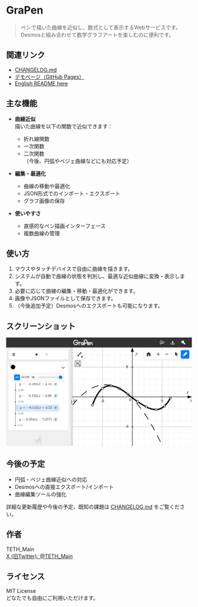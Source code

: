 # GraPen

> ペンで描いた曲線を近似し、数式として表示するWebサービスです。Desmosと組み合わせて数学グラフアートを楽しむのに便利です。

## 関連リンク

- [CHANGELOG.md](https://github.com/TETH-Main/GraPen/blob/main/CHANGELOG.md)
- [デモページ（GitHub Pages）](https://teth-main.github.io/GraPen/)
- [English README here](https://github.com/TETH-Main/GraPen/blob/main/README.md)

## 主な機能

- **曲線近似**  
  描いた曲線を以下の関数で近似できます：
  - 折れ線関数
  - 一次関数
  - 二次関数  
  （今後、円弧やベジェ曲線などにも対応予定）

- **編集・最適化**
  - 曲線の移動や最適化
  - JSON形式でのインポート・エクスポート
  - グラフ画像の保存

- **使いやすさ**
  - 直感的なペン描画インターフェース
  - 複数曲線の管理

## 使い方

1. マウスやタッチデバイスで自由に曲線を描きます。
2. システムが自動で曲線の状態を判別し、最適な近似曲線に変換・表示します。
3. 必要に応じて曲線の編集・移動・最適化ができます。
4. 画像やJSONファイルとして保存できます。
5. （今後追加予定）Desmosへのエクスポートも可能になります。

## スクリーンショット

![screenshot](https://github.com/TETH-Main/GraPen/blob/main/img/screenshot.png?raw=true)

## 今後の予定

- 円弧・ベジェ曲線近似への対応
- Desmosへの直接エクスポート/インポート
- 曲線編集ツールの強化

詳細な更新履歴や今後の予定、既知の課題は [CHANGELOG.md](https://github.com/TETH-Main/GraPen/blob/main/CHANGELOG.md) をご覧ください。

## 作者

TETH_Main  
[X (旧Twitter): @TETH_Main](https://x.com/TETH_Main)

## ライセンス

MIT License  
どなたでも自由にご利用いただけます。

